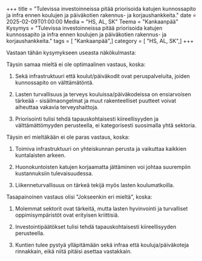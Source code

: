 +++
title = "Tulevissa investoinneissa pitää priorisoida katujen kunnossapito ja infra ennen koulujen ja päiväkotien rakennus- ja korjaushankkeita."
date = 2025-02-09T01:00:00
Media = "HS, AL, SK"
Teema = "Kankaanpää"
Kysymys = "Tulevissa investoinneissa pitää priorisoida katujen kunnossapito ja infra ennen koulujen ja päiväkotien rakennus- ja korjaushankkeita."
tags = [ "Kankaanpää",]
category = [ "HS, AL, SK",]
+++

Vastaan tähän kysymykseen useasta näkökulmasta:

Täysin samaa mieltä ei ole optimaalinen vastaus, koska:

1. Sekä infrastruktuuri että koulut/päiväkodit ovat peruspalveluita, joiden kunnossapito on välttämätöntä.

2. Lasten turvallisuus ja terveys kouluissa/päiväkodeissa on ensiarvoisen tärkeää - sisäilmaongelmat ja muut rakenteelliset puutteet voivat aiheuttaa vakavia terveyshaittoja.

3. Priorisointi tulisi tehdä tapauskohtaisesti kiireellisyyden ja välttämättömyyden perusteella, ei kategorisesti suosimalla yhtä sektoria.

Täysin eri mieltäkään ei ole paras vastaus, koska:

1. Toimiva infrastruktuuri on yhteiskunnan perusta ja vaikuttaa kaikkien kuntalaisten arkeen.

2. Huonokuntoisten katujen korjaamatta jättäminen voi johtaa suurempiin kustannuksiin tulevaisuudessa.

3. Liikenneturvallisuus on tärkeä tekijä myös lasten koulumatkoilla.

Tasapainoinen vastaus olisi "Jokseenkin eri mieltä", koska:

1. Molemmat sektorit ovat tärkeitä, mutta lasten hyvinvointi ja turvalliset oppimisympäristöt ovat erityisen kriittisiä.

2. Investointipäätökset tulisi tehdä tapauskohtaisesti kiireellisyyden perusteella.

3. Kuntien tulee pystyä ylläpitämään sekä infraa että kouluja/päiväkoteja rinnakkain, eikä niitä pitäisi asettaa vastakkain.
